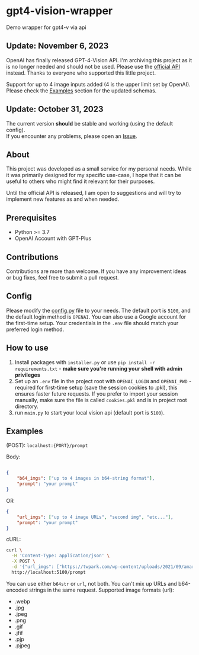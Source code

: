 # gpt4-vision-wrapper

Demo wrapper for gpt4-v via api

## Update: November 6, 2023

OpenAI has finally released GPT-4-Vision API. I'm archiving this project as it is no longer needed and should not be used. Please use the [official API](https://platform.openai.com/docs/guides/vision) instead. Thanks to everyone who supported this little project.

Support for up to 4 image inputs added (4 is the upper limit set by OpenAI). Please check the [Examples](#examples) section for the updated schemas.

## Update: October 31, 2023

The current version **should** be stable and working (using the default config).  
If you encounter any problems, please open an [Issue](https://github.com/teavver/gpt4-vision-api-wrapper/issues).

## About

This project was developed as a small service for my personal needs. While it was primarily designed for my specific use-case, I hope that it can be useful to others who might find it relevant for their purposes.

Until the official API is released, I am open to suggestions and will try to implement new features as and when needed.

## Prerequisites

- Python >= 3.7
- OpenAI Account with GPT-Plus

## Contributions

Contributions are more than welcome. If you have any improvement ideas or bug fixes, feel free to submit a pull request.

## Config

Please modify the [config.py](https://github.com/teavver/gpt-4-vision-api-wrapper/blob/main/config.py) file to your needs. The default port is `5100`, and the default login method is `OPENAI`. You can also use a Google account for the first-time setup. Your credentials in the `.env` file should match your preferred login method.

## How to use

1) Install packages with `installer.py` or use `pip install -r requirements.txt` - **make sure you're running your shell with admin privileges**
2) Set up an `.env` file in the project root with `OPENAI_LOGIN` and `OPENAI_PWD` - required for first-time setup (save the session cookies to .pkl), this ensures faster future requests. If you prefer to import your session manually, make sure the file is called `cookies.pkl` and is in project root directory.
3) run `main.py` to start your local vision api (default port is `5100`).

## Examples

(POST): `localhost:{PORT}/prompt`

Body:

```json

{
    "b64_imgs": ["up to 4 images in b64-string format"],
    "prompt": "your prompt"
}

```

OR

```json
{
    "url_imgs": ["up to 4 image URLs", "second img", "etc..."],
    "prompt": "your prompt"
}
```

cURL:

```bash
curl \
  -H 'Content-Type: application/json' \
  -X POST \
  -d '{"url_imgs": ["https://twpark.com/wp-content/uploads/2021/09/amara-1.jpeg"], "prompt": "Describe this image"}' \
  http://localhost:5100/prompt
```

You can use either `b64str` or `url`, not both. You can't mix up URLs and b64-encoded strings in the same request. Supported image formats (url):
- .webp
- .jpg
- .jpeg
- .png
- .gif
- .jfif
- .pjp
- .pjpeg